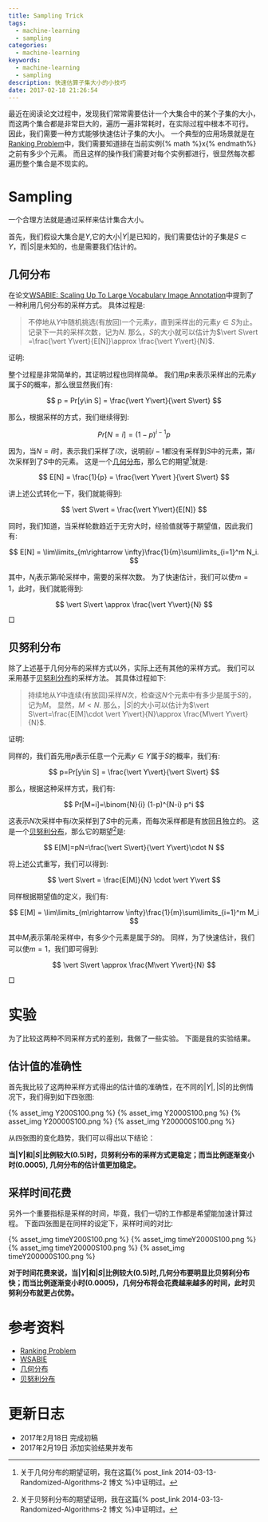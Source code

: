 ```yaml
---
title: Sampling Trick
tags:
  - machine-learning
  - sampling
categories:
  - machine-learning
keywords:
  - machine-learning
  - sampling
description: 快速估算子集大小的小技巧
date: 2017-02-18 21:26:54
---
```





最近在阅读论文过程中，发现我们常常需要估计一个大集合中的某个子集的大小，而这两个集合都是非常巨大的，遍历一遍非常耗时，在实际过程中根本不可行。
因此，我们需要一种方式能够快速估计子集的大小。
一个典型的应用场景就是在[Ranking Problem][]中，我们需要知道排在当前实例{% math %}x{% endmath%}之前有多少个元素。
而且这样的操作我们需要对每个实例都进行，很显然每次都遍历整个集合是不现实的。

# Sampling

一个合理方法就是通过采样来估计集合大小。

首先，我们假设大集合是$Y$,它的大小$\vert Y\vert$是已知的，我们需要估计的子集是$S\subset Y$，而$\vert S\vert$是未知的，也是需要我们估计的。

## 几何分布

在论文[WSABIE: Scaling Up To Large Vocabulary Image Annotation](WSABIE)中提到了一种利用几何分布的采样方式。
具体过程是:

> 不停地从$Y$中随机挑选(有放回)一个元素$y$，直到采样出的元素$y\in S$为止。
> 记录下一共的采样次数，记为$N$.
> 那么，$S$的大小就可以估计为$\vert S\vert =\frac{\vert Y\vert}{E[N]}\approx \frac{\vert Y\vert}{N}$.

证明:

整个过程是非常简单的，其证明过程也同样简单。
我们用$p$来表示采样出的元素$y$属于$S$的概率，那么很显然我们有:

$$
p = Pr[y\in S] = \frac{\vert Y\vert}{\vert S\vert}
$$

那么，根据采样的方式，我们继续得到:

$$
Pr[N=i] = (1-p)^{i-1}p
$$

因为，当$N=i$时，表示我们采样了$i$次，说明前$i-1$都没有采样到$S$中的元素，第$i$次采样到了$S$中的元素。
这是一个[几何分布][]，那么它的期望[^1]就是:

$$
E[N] = \frac{1}{p} = \frac{\vert Y\vert }{\vert S\vert}
$$

讲上述公式转化一下，我们就能得到:

$$
\vert S\vert = \frac{\vert Y\vert}{E[N]}
$$

同时，我们知道，当采样轮数趋近于无穷大时，经验值就等于期望值，因此我们有:

$$
E[N] = \lim\limits_{m\rightarrow \infty}\frac{1}{m}\sum\limits_{i=1}^m N_i.
$$

其中，$N_i$表示第$i$轮采样中，需要的采样次数。
为了快速估计，我们可以使$m=1$，此时，我们就能得到:

$$
\vert S\vert \approx \frac{\vert Y\vert}{N}
$$

$\Box$

## 贝努利分布

除了上述基于几何分布的采样方式以外，实际上还有其他的采样方式。
我们可以采用基于[贝努利分布][]的采样方法。
其具体过程如下:

> 持续地从$Y$中连续(有放回)采样$N$次，检查这$N$个元素中有多少是属于$S$的，记为$M$。
> 显然，$M<N$.
> 那么，$\vert S\vert$的大小可以估计为$\vert S\vert=\frac{E[M]\cdot \vert Y\vert}{N}\approx \frac{M\vert Y\vert}{N}$.

证明:

同样的，我们首先用$p$表示任意一个元素$y\in Y$属于$S$的概率，我们有:

$$
p=Pr[y\in S] = \frac{\vert Y\vert}{\vert S\vert}
$$

那么，根据这种采样方式，我们有:

$$
Pr[M=i]=\binom{N}{i} (1-p)^{N-i} p^i
$$

这表示$N$次采样中有$i$次采样到了$S$中的元素，而每次采样都是有放回且独立的。
这是一个[贝努利分布][]，那么它的期望[^2]是:

$$
E[M]=pN=\frac{\vert S\vert}{\vert Y\vert}\cdot N
$$

将上述公式重写，我们可以得到:

$$
\vert S\vert = \frac{E[M]}{N} \cdot \vert Y\vert
$$

同样根据期望值的定义，我们有:


$$
E[M] = \lim\limits_{m\rightarrow \infty}\frac{1}{m}\sum\limits_{i=1}^m M_i
$$

其中$M_i$表示第$i$轮采样中，有多少个元素是属于$S$的。
同样，为了快速估计，我们可以使$m=1$，我们即可得到:

$$
\vert S\vert \approx \frac{M\vert Y\vert}{N}
$$

$\Box$

# 实验

为了比较这两种不同采样方式的差别，我做了一些实验。
下面是我的实验结果。

## 估计值的准确性

首先我比较了这两种采样方式得出的估计值的准确性，在不同的$\vert Y\vert, \vert S\vert$的比例情况下，我们得到如下四张图:

{% asset_img Y200S100.png  %}
{% asset_img Y2000S100.png  %}
{% asset_img Y20000S100.png  %}
{% asset_img Y200000S100.png  %}

从四张图的变化趋势，我们可以得出以下结论：

**当$\vert Y\vert$和$\vert S\vert$比例较大(0.5)时，贝努利分布的采样方式更稳定；而当比例逐渐变小时(0.0005), 几何分布的估计值更加稳定。**


## 采样时间花费

另外一个重要指标是采样的时间，毕竟，我们一切的工作都是希望能加速计算过程。
下面四张图是在同样的设定下，采样时间的对比:

{% asset_img timeY200S100.png  %}
{% asset_img timeY2000S100.png  %}
{% asset_img timeY20000S100.png  %}
{% asset_img timeY200000S100.png  %}

**对于时间花费来说，当$\vert Y\vert$和$\vert S\vert$比例较大(0.5)时,几何分布要明显比贝努利分布快；而当比例逐渐变小时(0.0005)，几何分布将会花费越来越多的时间，此时贝努利分布就更占优势。**



# 参考资料

- [Ranking Problem][]
- [WSABIE][]
- [几何分布][]
- [贝努利分布][]

# 更新日志

- 2017年2月18日 完成初稿
- 2017年2月19日 添加实验结果并发布


[Ranking Problem]: https://en.wikipedia.org/wiki/Learning_to_rank
[WSABIE]: http://www.thespermwhale.com/jaseweston/papers/wsabie-ijcai.pdf
[几何分布]: https://en.wikipedia.org/wiki/Geometric_distribution
[贝努利分布]: https://en.wikipedia.org/wiki/Bernoulli_distribution

[^1]: 关于几何分布的期望证明，我在这篇{% post_link 2014-03-13-Randomized-Algorithms-2 博文 %}中证明过。
[^2]: 关于贝努利分布的期望证明，我在这篇{% post_link 2014-03-13-Randomized-Algorithms-2 博文 %}中证明过。
